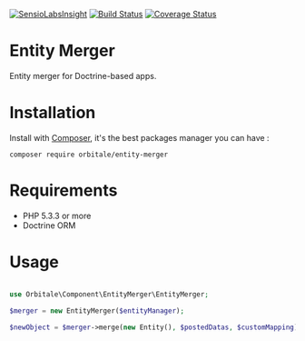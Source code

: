 [![SensioLabsInsight](https://insight.sensiolabs.com/projects/fb6bd829-fda7-4b4e-b759-6cab39c5614a/mini.png)](https://insight.sensiolabs.com/projects/fb6bd829-fda7-4b4e-b759-6cab39c5614a)
[![Build Status](https://travis-ci.org/Orbitale/EntityMerger.svg)](https://travis-ci.org/Orbitale/EntityMerger)
[![Coverage Status](https://coveralls.io/repos/Orbitale/EntityMerger/badge.svg)](https://coveralls.io/r/Orbitale/EntityMerger)

Entity Merger
===============

Entity merger for Doctrine-based apps.

Installation
===============

Install with [Composer](https://getcomposer.org/), it's the best packages manager you can have :

```shell
composer require orbitale/entity-merger
```

Requirements
===============

* PHP 5.3.3 or more
* Doctrine ORM

Usage
===============

```php

use Orbitale\Component\EntityMerger\EntityMerger;

$merger = new EntityMerger($entityManager);

$newObject = $merger->merge(new Entity(), $postedDatas, $customMapping);

```
